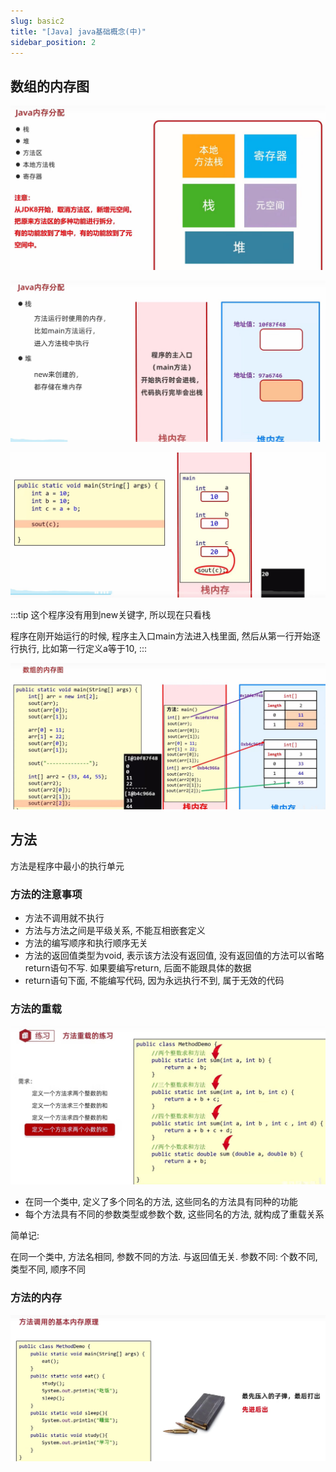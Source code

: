 ```yaml
---
slug: basic2
title: "[Java] java基础概念(中)"
sidebar_position: 2
---
```


## 数组的内存图

![neicun](assets/neicun.jpg)

![duizhan](assets/duizhan.jpg)

![putong](assets/putong.jpg)

:::tip
这个程序没有用到new关键字, 所以现在只看栈

程序在刚开始运行的时候, 程序主入口main方法进入栈里面, 然后从第一行开始逐行执行, 比如第一行定义a等于10, 
:::

![shuzuneicun](assets/shuzuneicun.jpg)

## 方法

方法是程序中最小的执行单元

### 方法的注意事项

- 方法不调用就不执行
- 方法与方法之间是平级关系, 不能互相嵌套定义
- 方法的编写顺序和执行顺序无关
- 方法的返回值类型为void, 表示该方法没有返回值, 没有返回值的方法可以省略return语句不写. 如果要编写return, 后面不能跟具体的数据
- return语句下面, 不能编写代码, 因为永远执行不到, 属于无效的代码

### 方法的重载

![chongzai](assets/chongzai.jpg)

- 在同一个类中, 定义了多个同名的方法, 这些同名的方法具有同种的功能
- 每个方法具有不同的参数类型或参数个数, 这些同名的方法, 就构成了重载关系

简单记:

在同一个类中, 方法名相同, 参数不同的方法. 与返回值无关. 
参数不同: 个数不同, 类型不同, 顺序不同

### 方法的内存

![fangfa](assets/fangfa.jpg)